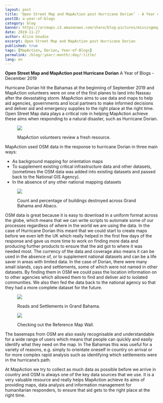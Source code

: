 ```yaml
---
layout: post
title: ‘Open Street Map and MapAction post Hurricane Dorian’ - A Year of Blogs - December 2019
postID: a-year-of-blogs
category: blog
banner: https://arcmaps.s3.amazonaws.com/share/blog-pictures/missingmaps-blog_2019129_banner.jpg
date: 2019-11-27
author: Alice Goudie
excerpt: Open Street Map and MapAction post Hurricane Dorian
published: true
tags: [MapAction, Dorian, Year-of-Blogs]
permalink: /blog/:year/:month/:day/:title/
lang: en
---
```


**Open Street Map and MapAction post Hurricane Dorian**
A Year of Blogs - December 2019

Hurricane Dorian hit the Bahamas at the beginning of September 2019 and MapAction volunteers were on one of the first planes to land into Nassau after the devastating storm. MapAction aims to use data and maps to help aid agencies, governments and local partners to make informed decisions and deliver aid and emergency supplies to the right place at the right time. Open Street Map data plays a critical role in helping MapAction achieve these aims when responding to a natural disaster, such as Hurricane Dorian.

<figure>
<img src="https://arcmaps.s3.amazonaws.com/share/blog-pictures/missingmaps_blog_2019129_point.jpg">
<p class="caption">MapAction volunteers review a fresh resource.</p>
</figure>

MapAction used OSM data in the response to hurricane Dorian in three main ways:

-	As background mapping for orientation maps 
-	To supplement existing critical infrastructure data and other datasets, (sometimes the OSM data was added into existing datasets and passed back to the National GIS Agency).
-	In the absence of any other national mapping datasets 

<figure>
<img src="https://arcmaps.s3.amazonaws.com/share/blog-pictures/missingmaps_blog_2019129__building_damage.jpeg">
<p class="caption">Count and percentage of buildings destroyed across Grand Bahama and Abaco.</p>
</figure>

OSM data is great because it is easy to download in a uniform format across the globe, which means that we can write scripts to automate some of our processes regardless of where in the world we are using the data.  In the case of Hurricane Dorian this meant that we could start to create maps before we even left the UK which really helped in the first few days of the response and gave us more time to work on finding more data and producing further products to ensure that the aid got to where it was needed most. The currency of the data and coverage also means it can be used in the absence of, or to supplement national datasets and can be a life saver in areas with limited data. In the case of Dorian, there were many small islands, cays and settlements, some of which were not named in other datasets. By finding them in OSM we could pass the location information on to other agencies which allowed them to find and deliver aid to isolated communities. We also then fed the data back to the national agency so that they had a more complete dataset for the future.

<figure>
<img src="https://arcmaps.s3.amazonaws.com/share/blog-pictures/missingmaps_blog_2019129_roads_settlements_grand_bahama.jpeg">
<p class="caption">Roads and Settlements in Grand Bahama.</p>
</figure>

<figure>
<img src="https://arcmaps.s3.amazonaws.com/share/blog-pictures/missingmaps_blog_2019129_referencewall.jpg">
<p class="caption">Checking out the Reference Map Wall.</p>
</figure>

The basemaps from OSM are also easily recognisable and understandable for a wide range of users which means that people can quickly and easily identify what they need on the map. In The Bahamas this was useful for a variety of reasons, e.g. simply to orientate oneself in country on arrival or for more complex rapid analysis such as identifying which settlements were in the hurricane’s path.  

At MapAction we try to collect as much data as possible before we arrive in country and OSM is always one of the key data sources that we use. It is a very valuable resource and really helps MapAction achieve its aims of providing maps, data analysis and information management for humanitarian responders, to ensure that aid gets to the right place at the right time.  
